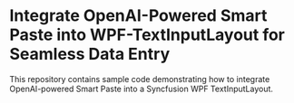 # Integrate OpenAI-Powered Smart Paste into WPF-TextInputLayout for Seamless Data Entry
This repository contains sample code demonstrating how to integrate OpenAI-powered Smart Paste into a Syncfusion WPF TextInputLayout. 
